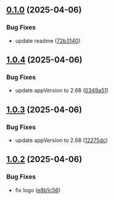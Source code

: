 ## [0.1.0](https://github.com/liranme/redisinsight-secure/compare/v1.0.4...v0.1.0) (2025-04-06)


### Bug Fixes

* update readme ([72b3140](https://github.com/liranme/redisinsight-secure/commit/72b31405f06a2da9076b58ab178d7367234e0d8d))

## [1.0.4](https://github.com/liranme/redisinsight-secure/compare/v1.0.3...v1.0.4) (2025-04-06)


### Bug Fixes

* update appVersion to 2.68 ([0349a51](https://github.com/liranme/redisinsight-secure/commit/0349a51faf163a036e0d33747c6ff0333bd0b7f1))

## [1.0.3](https://github.com/liranme/redisinsight-secure/compare/v1.0.2...v1.0.3) (2025-04-06)


### Bug Fixes

* update appVersion to 2.68 ([12275dc](https://github.com/liranme/redisinsight-secure/commit/12275dca38cf15343105a3946121bf317dcf5016))

## [1.0.2](https://github.com/liranme/redisinsight-secure/compare/v1.0.1...v1.0.2) (2025-04-06)


### Bug Fixes

* fix logo ([e8b1c56](https://github.com/liranme/redisinsight-secure/commit/e8b1c5674e21b62ac0bbdc982d3bcd0c9e016a4d))
